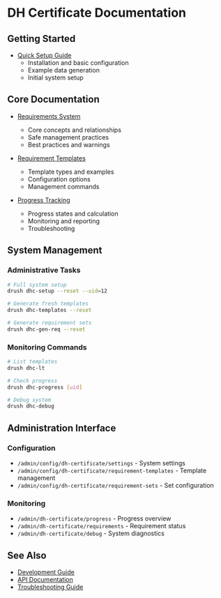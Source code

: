 # DH Certificate Documentation

## Getting Started

- [Quick Setup Guide](requirements.md#quick-setup)
  - Installation and basic configuration
  - Example data generation
  - Initial system setup

## Core Documentation

- [Requirements System](requirements.md)
  - Core concepts and relationships
  - Safe management practices
  - Best practices and warnings

- [Requirement Templates](requirement-templates.md)
  - Template types and examples
  - Configuration options
  - Management commands

- [Progress Tracking](progress.md)
  - Progress states and calculation
  - Monitoring and reporting
  - Troubleshooting

## System Management

### Administrative Tasks
```bash
# Full system setup
drush dhc-setup --reset --uid=12

# Generate fresh templates
drush dhc-templates --reset

# Generate requirement sets
drush dhc-gen-req --reset
```

### Monitoring Commands
```bash
# List templates
drush dhc-lt

# Check progress
drush dhc-progress [uid]

# Debug system
drush dhc-debug
```

## Administration Interface

### Configuration
- `/admin/config/dh-certificate/settings` - System settings
- `/admin/config/dh-certificate/requirement-templates` - Template management
- `/admin/config/dh-certificate/requirement-sets` - Set configuration

### Monitoring
- `/admin/dh-certificate/progress` - Progress overview
- `/admin/dh-certificate/requirements` - Requirement status
- `/admin/dh-certificate/debug` - System diagnostics

## See Also

- [Development Guide](development.md)
- [API Documentation](api.md)
- [Troubleshooting Guide](troubleshooting.md)